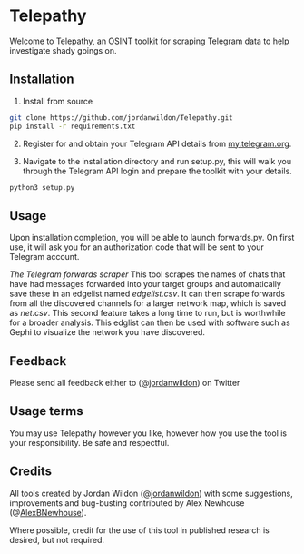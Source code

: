 # Telepathy

Welcome to Telepathy, an OSINT toolkit for scraping Telegram data to help investigate shady goings on.

## Installation

1. Install from source

```bash
git clone https://github.com/jordanwildon/Telepathy.git
pip install -r requirements.txt
```

2. Register for and obtain your Telegram API details from [my.telegram.org][1].

3. Navigate to the installation directory and run setup.py, this will walk you through the Telegram API login and prepare the toolkit with your details.

```bash
python3 setup.py
```

## Usage

Upon installation completion, you will be able to launch forwards.py. On first use, it will ask you for an authorization code that will be sent to your Telegram account.

_The Telegram forwards scraper_
This tool scrapes the names of chats that have had messages forwarded into your target groups and automatically save these in an edgelist named _edgelist.csv_. It can then scrape forwards from all the discovered channels for a larger network map, which is saved as _net.csv_. This second feature takes a long time to run, but is worthwhile for a broader analysis. This edglist can then be used with software such as Gephi to visualize the network you have discovered.

## Feedback

Please send all feedback either to (@[jordanwildon][2]) on Twitter

## Usage terms

You may use Telepathy however you like, however how you use the tool is your responsibility. Be safe and respectful.

## Credits

All tools created by Jordan Wildon (@[jordanwildon][2]) with some suggestions, improvements and bug-busting contributed by Alex Newhouse (@[AlexBNewhouse][3]).

Where possible, credit for the use of this tool in published research is desired, but not required.

[1]: <https://my.telegram.org/auth?to=apps> "Telegram API"
[2]: <https://www.twitter.com/jordanwildon> "@jordanwildon"
[3]: <https://www.twitter.com/AlexBNewhouse> "@AlexBNewhouse"
